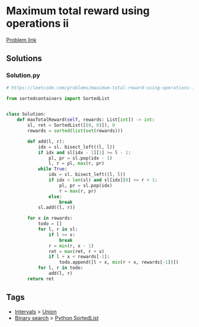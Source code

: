 # Maximum total reward using operations ii

[Problem link](https://leetcode.com/problems/maximum-total-reward-using-operations-ii/)

## Solutions


### Solution.py
```py
# https://leetcode.com/problems/maximum-total-reward-using-operations-ii/

from sortedcontainers import SortedList


class Solution:
    def maxTotalReward(self, rewards: List[int]) -> int:
        sl, ret = SortedList([(0, 0)]), 0
        rewards = sorted(list(set(rewards)))

        def add(l, r):
            idx = sl. bisect_left((l, l))
            if idx and sl[idx - 1][1] >= l - 1:
                pl, pr = sl.pop(idx - 1)
                l, r = pl, max(r, pr)
            while True:
                idx = sl. bisect_left((l, l))
                if idx < len(sl) and sl[idx][0] <= r + 1:
                    pl, pr = sl.pop(idx)
                    r = max(r, pr)
                else:
                    break
            sl.add((l, r))

        for x in rewards:
            todo = []
            for l, r in sl:
                if l >= x:
                    break
                r = min(r, x - 1)
                ret = max(ret, r + x)
                if l + x < rewards[-1]:
                    todo.append([l + x, min(r + x, rewards[-1])])
            for l, r in todo:
                add(l, r)
        return ret
```
## Tags

* [Intervals](/README.md#Intervals) > [Union](/README.md#Intervals-Union)
* [Binary search](/README.md#Binary_search) > [Python SortedList](/README.md#Binary_search-Python_SortedList)
